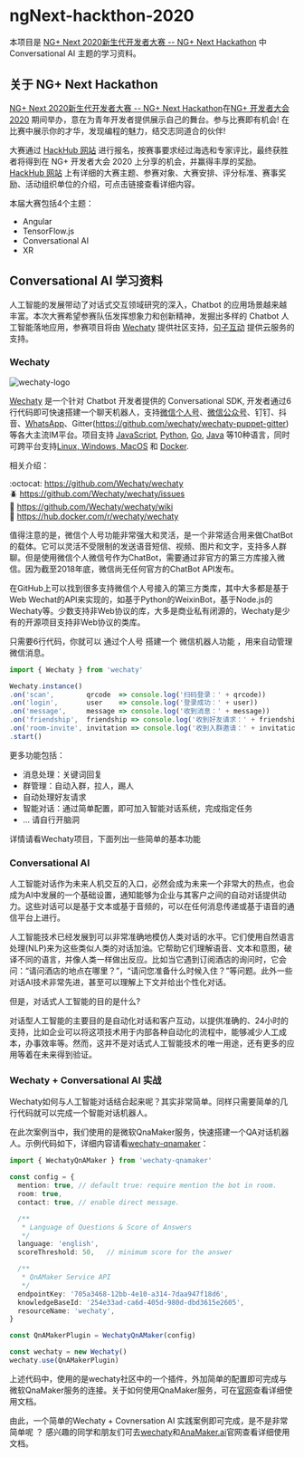 # ngNext-hackthon-2020

本项目是 [NG+ Next 2020新生代开发者大赛 -- NG+ Next Hackathon](http://ngplus.world/#hackathon) 中 Conversational AI 主题的学习资料。

## 关于 NG+ Next Hackathon

[NG+ Next 2020新生代开发者大赛 -- NG+ Next Hackathon](http://ngplus.world/#hackathon)在[NG+ 开发者大会 2020](http://ngplus.world/) 期间举办，意在为青年开发者提供展示自己的舞台。参与比赛即有机会! 在比赛中展示你的才华，发现编程的魅力，结交志同道合的伙伴!

大赛通过 [HackHub 网站](https://event.hackhub.cn/event/ng2020) 进行报名，按赛事要求经过海选和专家评比，最终获胜者将得到在 NG+ 开发者大会 2020 上分享的机会，并赢得丰厚的奖励。[HackHub 网站](https://event.hackhub.cn/event/ng2020) 上有详细的大赛主题、参赛对象、大赛安排、评分标准、赛事奖励、活动组织单位的介绍，可点击链接查看详细内容。

本届大赛包括4个主题：
- Angular
- TensorFlow.js
- Conversational AI
- XR

## Conversational AI 学习资料

人工智能的发展带动了对话式交互领域研究的深入，Chatbot 的应用场景越来越丰富。本次大赛希望参赛队伍发挥想象力和创新精神，发掘出多样的 Chatbot 人工智能落地应用，参赛项目将由 [Wechaty](https://wechaty.js.org/) 提供社区支持，[句子互动](https://www.juzibot.com/) 提供云服务的支持。

### Wechaty 

![wechaty-logo](https://camo.githubusercontent.com/d9a57af0493282f9599725857ae7bcd85297a43c/68747470733a2f2f776563686174792e6a732e6f72672f696d672f776563686174792d6c6f676f2e737667)

[Wechaty](https://github.com/wechaty/wechaty) 是一个针对 Chatbot 开发者提供的 Conversational SDK, 开发者通过6行代码即可快速搭建一个聊天机器人，支持[微信个人号](https://github.com/wechaty/wechaty-puppet-padplus)、[微信公众号](https://github.com/wechaty/wechaty-puppet-official-account)、钉钉、抖音、[WhatsApp](https://github.com/wechaty/wechaty-puppet-whatsapp)、Gitter(https://github.com/wechaty/wechaty-puppet-gitter) 等各大主流IM平台。项目支持 [JavaScript](https://github.com/Wechaty/wechaty), [Python](https://github.com/Wechaty/python-wechaty/), [Go](https://github.com/Wechaty/go-wechaty/), [Java](https://github.com/Wechaty/java-wechaty/) 等10种语言，同时可跨平台支持[Linux, Windows, MacOS](https://github.com/wechaty/wechaty/actions?query=workflow%3ANPM) 和 [Docker](https://github.com/wechaty/wechaty/actions?query=workflow%3ADocker).

相关介绍：

:octocat: <https://github.com/Wechaty/wechaty>  
:beetle: <https://github.com/Wechaty/wechaty/issues>  
:book: <https://github.com/Wechaty/wechaty/wiki>  
:whale: <https://hub.docker.com/r/wechaty/wechaty>  

值得注意的是，微信个人号功能非常强大和灵活，是一个非常适合用来做ChatBot的载体。它可以灵活不受限制的发送语音短信、视频、图片和文字，支持多人群聊。但是使用微信个人微信号作为ChatBot，需要通过非官方的第三方库接入微信。因为截至2018年底，微信尚无任何官方的ChatBot API发布。  

在GitHub上可以找到很多支持微信个人号接入的第三方类库，其中大多都是基于Web Wechat的API来实现的，如基于Python的WeixinBot，基于Node.js的Wechaty等。少数支持非Web协议的库，大多是商业私有闭源的，Wechaty是少有的开源项目支持非Web协议的类库。

只需要6行代码，你就可以 通过个人号 搭建一个 微信机器人功能 ，用来自动管理微信消息。

```ts
import { Wechaty } from 'wechaty'

Wechaty.instance()
.on('scan',        qrcode  => console.log('扫码登录：' + qrcode))
.on('login',       user    => console.log('登录成功：' + user))
.on('message',     message => console.log('收到消息：' + message))
.on('friendship',  friendship => console.log('收到好友请求：' + friendship))
.on('room-invite', invitation => console.log('收到入群邀请：' + invitation))
.start()
```

更多功能包括：
- 消息处理：关键词回复
- 群管理：自动入群，拉人，踢人
- 自动处理好友请求
- 智能对话：通过简单配置，即可加入智能对话系统，完成指定任务
- ... 请自行开脑洞

详情请看Wechaty项目，下面列出一些简单的基本功能    

### Conversational AI

人工智能对话作为未来人机交互的入口，必然会成为未来一个非常大的热点，也会成为AI中发展的一个基础设置，通知能够为企业与其客户之间的自动对话提供动力。这些对话可以是基于文本或基于音频的，可以在任何消息传递或基于语音的通信平台上进行。

人工智能技术已经发展到可以非常准确地模仿人类对话的水平。它们使用自然语言处理(NLP)来为这些类似人类的对话加油。它帮助它们理解语音、文本和意图，破译不同的语言，并像人类一样做出反应。比如当它遇到订阅酒店的询问时，它会问：“请问酒店的地点在哪里？”，“请问您准备什么时候入住？”等问题。此外一些对话AI技术非常先进，甚至可以理解上下文并给出个性化对话。

但是，对话式人工智能的目的是什么?

对话型人工智能的主要目的是自动化对话和客户互动，以提供准确的、24小时的支持，比如企业可以将这项技术用于内部各种自动化的流程中，能够减少人工成本，办事效率等。然而，这并不是对话式人工智能技术的唯一用途，还有更多的应用等着在未来得到验证。


### Wechaty + Conversational AI 实战

Wechaty如何与人工智能对话结合起来呢？其实非常简单。同样只需要简单的几行代码就可以完成一个智能对话机器人。

在此次案例当中，我们使用的是微软QnaMaker服务，快速搭建一个QA对话机器人。示例代码如下，详细内容请看[wechaty-qnamaker](https://github.com/wechaty/wechaty-qnamaker)：

```typescript
import { WechatyQnAMaker } from 'wechaty-qnamaker'

const config = {
  mention: true, // default true: require mention the bot in room.
  room: true,
  contact: true, // enable direct message.

  /**
   * Language of Questions & Score of Answers
   */
  language: 'english',
  scoreThreshold: 50,   // minimum score for the answer

  /**
   * QnAMaker Service API
   */
  endpointKey: '705a3468-12bb-4e10-a314-7daa947f18d6',
  knowledgeBaseId: '254e33ad-ca6d-405d-980d-dbd3615e2605',
  resourceName: 'wechaty',
}

const QnAMakerPlugin = WechatyQnAMaker(config)

const wechaty = new Wechaty()
wechaty.use(QnAMakerPlugin)
```

上述代码中，使用的是wechaty社区中的一个插件，外加简单的配置即可完成与微软QnaMaker服务的连接。关于如何使用QnaMaker服务，可在[官网](https://www.qnamaker.ai/)查看详细使用文档。

由此，一个简单的Wechaty + Covnersation AI 实践案例即可完成，是不是非常简单呢 ？ 感兴趣的同学和朋友们可去[wechaty](https://wechaty.js.org/)和[AnaMaker.ai](https://www.qnamaker.ai/)官网查看详细使用文档。
